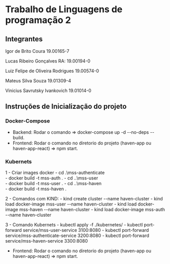 # Trabalho de Linguagens de programação 2

## Integrantes
Igor de Brito Coura 19.00165-7

Lucas Ribeiro Gonçalves RA: 19.00194-0

Luiz Felipe de Oliveira Rodrigues 19.00574-0

Mateus Silva Souza 19.01309-4

Vinicius Savrutsky Ivankovich 19.01014-0


## Instruções de Inicialização do projeto 

### Docker-Compose 

- Backend: Rodar o comando => docker-compose up -d --no-deps --build.
- Frontend: Rodar o comando no diretorio do projeto (haven-app ou haven-app-react) => npm start.

### Kubernets 

1 - Criar images docker
    - cd .\mss-authenticate\
    - docker build -t mss-auth .
    - cd ..\mss-user\
    - docker build -t mss-user .
    - cd ..\mss-haven\
    - docker build -t mss-haven .

2 - Comandos com KIND:
    - kind create cluster --name haven-cluster
    - kind load docker-image mss-user --name haven-cluster
    - kind load docker-image mss-haven --name haven-cluster
    - kind load docker-image mss-auth --name haven-cluster

3 - Comando Kubernets 
    - kubectl apply -f ./kubernetes/
    - kubectl port-forward service/mss-user-service 3100:8080
    - kubectl port-forward service/mss-authenticate-service 3200:8080
    - kubectl port-forward service/mss-haven-service 3300:8080

- Frontend: Rodar o comando no diretorio do projeto (haven-app ou haven-app-react) => npm start.